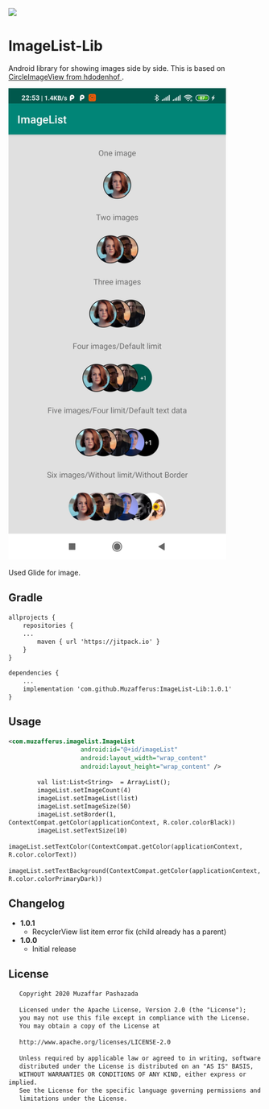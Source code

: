 [![](https://jitpack.io/v/Muzafferus/ImageList-Lib.svg)](https://jitpack.io/#Muzafferus/ImageList-Lib)

ImageList-Lib
===============

Android library for showing images side by side. This is based on [CircleImageView from  hdodenhof ](https://github.com/hdodenhof/CircleImageView).

<img src="https://raw.githubusercontent.com/Muzafferus/ImageList-Lib/master/screenshot.jpg" width="432" height="936">

Used Glide for image.

Gradle
------
```
allprojects {
    repositories {
    ...
        maven { url 'https://jitpack.io' }    
    }
}
```

```
dependencies {
    ...
    implementation 'com.github.Muzafferus:ImageList-Lib:1.0.1'
}
```

Usage
-----
```xml
<com.muzafferus.imagelist.ImageList
                    android:id="@+id/imageList"
                    android:layout_width="wrap_content"
                    android:layout_height="wrap_content" />


```

```
        val list:List<String>  = ArrayList();
        imageList.setImageCount(4)
        imageList.setImageList(list)
        imageList.setImageSize(50)
        imageList.setBorder(1, ContextCompat.getColor(applicationContext, R.color.colorBlack))
        imageList.setTextSize(10)
        imageList.setTextColor(ContextCompat.getColor(applicationContext, R.color.colorText))
        imageList.setTextBackground(ContextCompat.getColor(applicationContext, R.color.colorPrimaryDark))
```

Changelog
---------
* **1.0.1**
    * RecyclerView list item error fix (child already has a parent)
* **1.0.0**
    * Initial release
    
License
--------

       Copyright 2020 Muzaffar Pashazada
       
       Licensed under the Apache License, Version 2.0 (the "License");
       you may not use this file except in compliance with the License.
       You may obtain a copy of the License at

       http://www.apache.org/licenses/LICENSE-2.0
       
       Unless required by applicable law or agreed to in writing, software
       distributed under the License is distributed on an "AS IS" BASIS,
       WITHOUT WARRANTIES OR CONDITIONS OF ANY KIND, either express or implied.
       See the License for the specific language governing permissions and
       limitations under the License.
